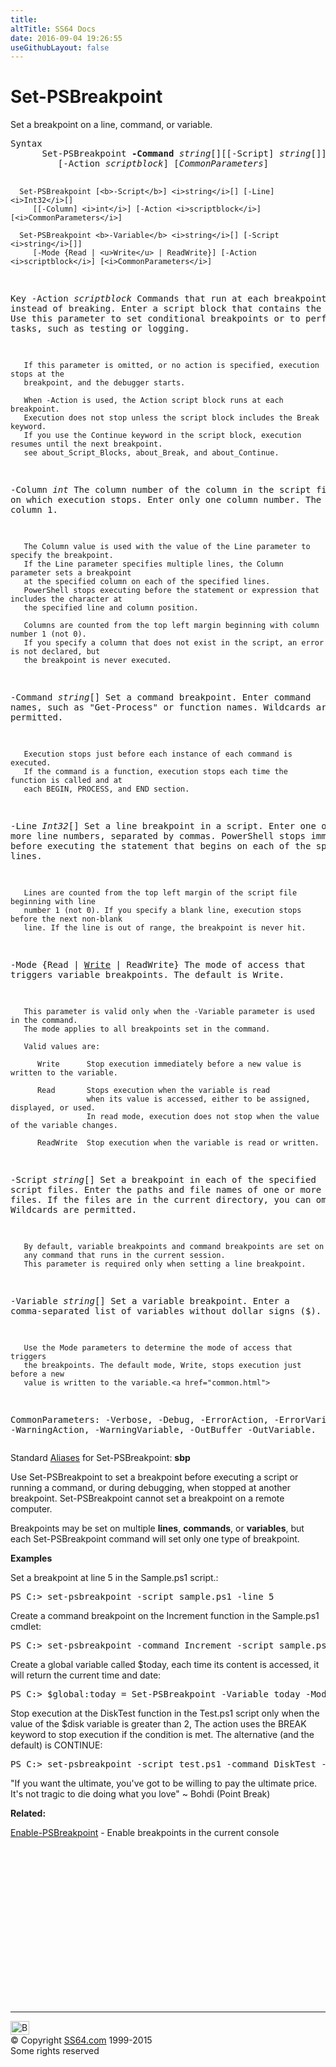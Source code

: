 ```yaml
---
title:
altTitle: SS64 Docs
date: 2016-09-04 19:26:55
useGithubLayout: false
---
```

<!-- #BeginLibraryItem "/Library/head_ps.lbi" --><!-- #EndLibraryItem --><h1>Set-PSBreakpoint</h1> 
<p>Set a breakpoint on a line, command, or variable.</p>
<pre>Syntax
      Set-PSBreakpoint <b>-Command</b> <i>string</i>[][[-Script] <i>string</i>[]]
         [-Action <i>scriptblock</i>] [<i>CommonParameters</i>]
    
      Set-PSBreakpoint [<b>-Script</b>] <i>string</i>[] [-Line] <i>Int32</i>[]
         [[-Column] <i>int</i>] [-Action <i>scriptblock</i>] [<i>CommonParameters</i>]
      
      Set-PSBreakpoint <b>-Variable</b> <i>string</i>[] [-Script <i>string</i>[]]
         [-Mode {Read | <u>Write</u> | ReadWrite}] [-Action <i>scriptblock</i>] [<i>CommonParameters</i>]

Key
   -Action <i>scriptblock</i>
       Commands that run at each breakpoint instead of breaking.
       Enter a script block that contains the commands. Use this parameter to set
       conditional breakpoints or to perform other tasks, such as testing or logging.

       If this parameter is omitted, or no action is specified, execution stops at the
       breakpoint, and the debugger starts.

       When -Action is used, the Action script block runs at each breakpoint.
       Execution does not stop unless the script block includes the Break keyword.
       If you use the Continue keyword in the script block, execution resumes until the next breakpoint.
       see about_Script_Blocks, about_Break, and about_Continue.

   -Column <i>int</i>
       The column number of the column in the script file on which execution stops.
       Enter only one column number. The default is column 1. 

       The Column value is used with the value of the Line parameter to specify the breakpoint.
       If the Line parameter specifies multiple lines, the Column parameter sets a breakpoint
       at the specified column on each of the specified lines.
       PowerShell stops executing before the statement or expression that includes the character at
       the specified line and column position. 

       Columns are counted from the top left margin beginning with column number 1 (not 0).
       If you specify a column that does not exist in the script, an error is not declared, but
       the breakpoint is never executed.

   -Command <i>string</i>[]
       Set a command breakpoint.
       Enter command names, such as "Get-Process" or function names. Wildcards are permitted.

       Execution stops just before each instance of each command is executed.
       If the command is a function, execution stops each time the function is called and at
       each BEGIN, PROCESS, and END section.

   -Line <i>Int32</i>[]
       Set a line breakpoint in a script.
       Enter one or more line numbers, separated by commas. 
       PowerShell stops immediately before executing the statement that begins on each
       of the specified lines.

       Lines are counted from the top left margin of the script file beginning with line
       number 1 (not 0). If you specify a blank line, execution stops before the next non-blank
       line. If the line is out of range, the breakpoint is never hit.

   -Mode {Read | <u>Write</u> | ReadWrite}
       The mode of access that triggers variable breakpoints.
       The default is Write.

       This parameter is valid only when the -Variable parameter is used in the command.
       The mode applies to all breakpoints set in the command.

       Valid values are:

          Write      Stop execution immediately before a new value is written to the variable.

          Read       Stops execution when the variable is read
                     when its value is accessed, either to be assigned, displayed, or used.
                     In read mode, execution does not stop when the value of the variable changes.

          ReadWrite  Stop execution when the variable is read or written.

   -Script <i>string</i>[]
       Set a breakpoint in each of the specified script files.
       Enter the paths and file names of one or more script files.
       If the files are in the current directory, you can omit the path. Wildcards are permitted.

       By default, variable breakpoints and command breakpoints are set on
       any command that runs in the current session.
       This parameter is required only when setting a line breakpoint.
               
   -Variable <i>string</i>[]
       Set a variable breakpoint.
       Enter a comma-separated list of variables without dollar signs ($).

       Use the Mode parameters to determine the mode of access that triggers
       the breakpoints. The default mode, Write, stops execution just before a new
       value is written to the variable.<a href="common.html">

   CommonParameters</a>:
       -Verbose, -Debug, -ErrorAction, -ErrorVariable, -WarningAction, -WarningVariable,
       -OutBuffer -OutVariable.</pre>
<p> Standard <a href="get-alias.html">Aliases</a> for Set-PSBreakpoint:<span class="code"> <b>sbp</b></span></p>
<p>Use Set-PSBreakpoint to set a breakpoint before executing a script or running a command, or during debugging, when stopped at another breakpoint. 
Set-PSBreakpoint cannot set a breakpoint on a remote computer.</p>
<p>Breakpoints may be set on multiple <b>lines</b>, <b>commands</b>, or <b>variables</b>, but each Set-PSBreakpoint command will set only one type of breakpoint. </p>
<p><b>Examples</b></p>
<p>Set a breakpoint at line 5 in the Sample.ps1 script.: </p>
<pre>PS C:&gt; set-psbreakpoint -script sample.ps1 -line 5</pre>
<p>Create a command breakpoint on the Increment function in the Sample.ps1 cmdlet:</p>
<pre>PS C:&gt; set-psbreakpoint -command Increment -script sample.ps1
</pre>
<p>Create a  global variable called $today, each time its content is accessed, it will return the current time and date:</p>
<pre>PS C:&gt; $global:today = Set-PSBreakpoint -Variable today -Mode Read -Action { $global:today = <a href="get-date.html">Get-Date</a> }</pre>
<p>Stop execution at the DiskTest function in the Test.ps1 script only when the value of the $disk variable is greater than 2, The action uses the BREAK keyword to stop execution if the condition is met. The alternative (and the default) is CONTINUE:</p>
<pre>PS C:&gt; set-psbreakpoint -script test.ps1 -command DiskTest -action { (if $disk -gt 2) { break } }</pre>
<p class="quote">"If you want the ultimate, you've got to be willing to pay the ultimate price. It's not tragic to die doing what you love" ~ Bohdi (Point Break)</p>
<p><b>Related:</b></p>
<p><a href="enable-psbreakpoint.html">Enable-PSBreakpoint</a>   -   Enable breakpoints in the current console</p><!-- #BeginLibraryItem "/Library/foot_ps.lbi" --><p><script async="" src="//pagead2.googlesyndication.com/pagead/js/adsbygoogle.js"></script>
<!-- PowerShell300 -->
<ins class="adsbygoogle" style="display:inline-block;width:300px;height:250px" data-ad-client="ca-pub-6140977852749469" data-ad-slot="6253539900"></ins>
<script>
(adsbygoogle = window.adsbygoogle || []).push({});
</script></p>
<hr>
<div id="bl" class="footer"><a href="#"><img src="../images/top.png" width="30" height="22" alt="Back to the Top"></a></div>
<div id="br" class="footer, tagline">© Copyright <a href="http://ss64.com/">SS64.com</a> 1999-2015<br>
Some rights reserved</div><!-- #EndLibraryItem -->

